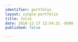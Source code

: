 ```yaml
---
identifier: portfolio
layout: single-portfolio
title: Julie
date: 2018-12-17 12:54:21 -0500
published: false

---
```

